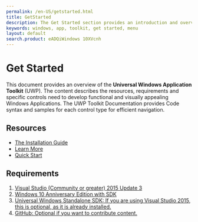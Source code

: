 ```yaml
---
permalink: /en-US/getstarted.html
title: GetStarted
description: The Get Started section provides an introduction and overview of the UwP Toolkit and its documentation
keywords: windows, app, toolkit, get started, menu
layout: default
search.product: eADQiWindows 10XVcnh
---
```


# Get Started  
This document provides an overview of the **Universal Windows Application Toolkit** (UWP). The content describes the resources, requirements and specific controls need to develop functional and visually appealing Windows Applications. The UWP Toolkit Documentation provides Code syntax and samples for each control type for efficient navigation. 

## Resources 
- [The Installation Guide](/get-started/installguide.md)
- [Learn More](/get-started/learn-more.md ) 
- [Quick Start](get-started/quickstart.md) 

## Requirements
1. [Visual Studio (Community or greater) 2015 Update 3](https://developer.microsoft.com/en-us/windows/downloads/vs-thankyou)<a target='_blank' href="...">
2. [Windows 10 Anniversary Edition with SDK](https://developer.microsoft.com/en-US/windows/downloads/)<a target='_blank' href="...">  
3. [Universal Windows Standalone SDK](https://developer.microsoft.com/en-us/windows/downloads/windows-10-sdk)<a target='_blank' href="...">: If you are using Visual Studio 2015, this is optional, as it is already installed. 
4. [GitHub](https://github.com/Microsoft/UWPCommunityToolkit-docs)<a target='_blank' href="...">: Optional if you want to contribute content. 

